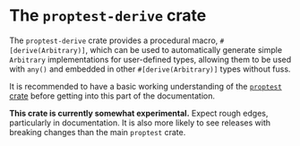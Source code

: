 # The `proptest-derive` crate

The `proptest-derive` crate provides a procedural macro,
`#[derive(Arbitrary)]`, which can be used to automatically generate simple
`Arbitrary` implementations for user-defined types, allowing them to be used
with `any()` and embedded in other `#[derive(Arbitrary)]` types without fuss.

It is recommended to have a basic working understanding of the [`proptest`
crate](/proptest/index.md) before getting into this part of the
documentation.

**This crate is currently somewhat experimental.** Expect rough edges,
particularly in documentation. It is also more likely to see releases with
breaking changes than the main `proptest` crate.
